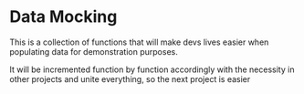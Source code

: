 # Data Mocking

This is a collection of functions that will make devs lives easier when
populating data for demonstration purposes.

It will be incremented function by function accordingly with the necessity
in other projects and unite everything, so the next project is easier
